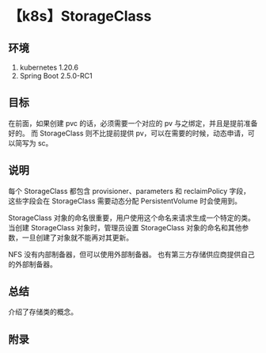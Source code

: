 # 【k8s】StorageClass

## 环境

1. kubernetes 1.20.6
2. Spring Boot 2.5.0-RC1

## 目标

在前面，如果创建 pvc 的话，必须需要一个对应的 pv 与之绑定，并且是提前准备好的。
而 StorageClass 则不比提前提供 pv，可以在需要的时候，动态申请，可以简写为 sc。

## 说明

每个 StorageClass 都包含 provisioner、parameters 和 reclaimPolicy 字段， 这些字段会在 StorageClass 需要动态分配 PersistentVolume 时会使用到。

StorageClass 对象的命名很重要，用户使用这个命名来请求生成一个特定的类。 当创建 StorageClass 对象时，管理员设置 StorageClass 对象的命名和其他参数，一旦创建了对象就不能再对其更新。

NFS 没有内部制备器，但可以使用外部制备器。 也有第三方存储供应商提供自己的外部制备器。

## 总结

介绍了存储类的概念。

## 附录
